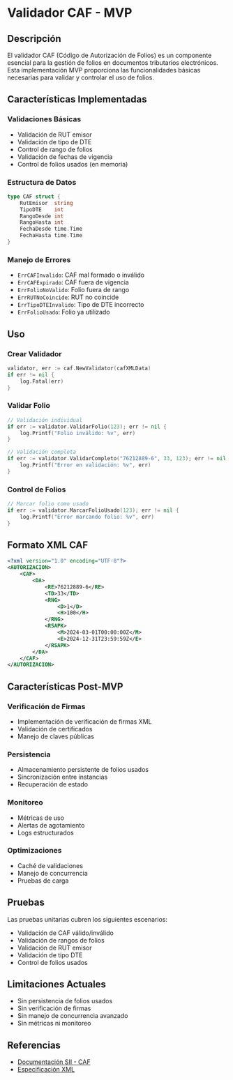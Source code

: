 # Validador CAF - MVP

## Descripción
El validador CAF (Código de Autorización de Folios) es un componente esencial para la gestión de folios en documentos tributarios electrónicos. Esta implementación MVP proporciona las funcionalidades básicas necesarias para validar y controlar el uso de folios.

## Características Implementadas

### Validaciones Básicas
- Validación de RUT emisor
- Validación de tipo de DTE
- Control de rango de folios
- Validación de fechas de vigencia
- Control de folios usados (en memoria)

### Estructura de Datos
```go
type CAF struct {
    RutEmisor  string    
    TipoDTE    int       
    RangoDesde int       
    RangoHasta int       
    FechaDesde time.Time 
    FechaHasta time.Time 
}
```

### Manejo de Errores
- `ErrCAFInvalido`: CAF mal formado o inválido
- `ErrCAFExpirado`: CAF fuera de vigencia
- `ErrFolioNoValido`: Folio fuera de rango
- `ErrRUTNoCoincide`: RUT no coincide
- `ErrTipoDTEInvalido`: Tipo de DTE incorrecto
- `ErrFolioUsado`: Folio ya utilizado

## Uso

### Crear Validador
```go
validator, err := caf.NewValidator(cafXMLData)
if err != nil {
    log.Fatal(err)
}
```

### Validar Folio
```go
// Validación individual
if err := validator.ValidarFolio(123); err != nil {
    log.Printf("Folio inválido: %v", err)
}

// Validación completa
if err := validator.ValidarCompleto("76212889-6", 33, 123); err != nil {
    log.Printf("Error en validación: %v", err)
}
```

### Control de Folios
```go
// Marcar folio como usado
if err := validator.MarcarFolioUsado(123); err != nil {
    log.Printf("Error marcando folio: %v", err)
}
```

## Formato XML CAF
```xml
<?xml version="1.0" encoding="UTF-8"?>
<AUTORIZACION>
    <CAF>
        <DA>
            <RE>76212889-6</RE>
            <TD>33</TD>
            <RNG>
                <D>1</D>
                <H>100</H>
            </RNG>
            <RSAPK>
                <M>2024-03-01T00:00:00Z</M>
                <E>2024-12-31T23:59:59Z</E>
            </RSAPK>
        </DA>
    </CAF>
</AUTORIZACION>
```

## Características Post-MVP

### Verificación de Firmas
- Implementación de verificación de firmas XML
- Validación de certificados
- Manejo de claves públicas

### Persistencia
- Almacenamiento persistente de folios usados
- Sincronización entre instancias
- Recuperación de estado

### Monitoreo
- Métricas de uso
- Alertas de agotamiento
- Logs estructurados

### Optimizaciones
- Caché de validaciones
- Manejo de concurrencia
- Pruebas de carga

## Pruebas
Las pruebas unitarias cubren los siguientes escenarios:
- Validación de CAF válido/inválido
- Validación de rangos de folios
- Validación de RUT emisor
- Validación de tipo DTE
- Control de folios usados

## Limitaciones Actuales
- Sin persistencia de folios usados
- Sin verificación de firmas
- Sin manejo de concurrencia avanzado
- Sin métricas ni monitoreo

## Referencias
- [Documentación SII - CAF](https://www.sii.cl/factura_electronica/factura_mercado/CAF.pdf)
- [Especificación XML](https://www.sii.cl/factura_electronica/factura_mercado/XML.pdf) 